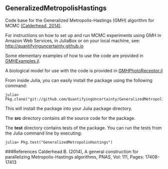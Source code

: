 ## GeneralizedMetropolisHastings
Code base for the Generalized Metropolis-Hastings (GMH) algorithm for MCMC [(Calderhead, 2014)](#refs). 

For instructions on how to set up and run MCMC experiments using GMH in Amazon Web Services, in JuliaBox or on your local machine, see: http://quantifyinguncertainty.github.io

Some elementary examples of how to use the code are provided in [GMHExamples.jl](https://github.com/QuantifyingUncertainty/GMHExamples.jl).

A biological model for use with the code is provided in [GMHPhotoReceptor.jl](https://github.com/QuantifyingUncertainty/GMHPhotoReceptor.jl)

From inside Julia, you can easily install the package using the following command:

```
julia> Pkg.clone("git://github.com/QuantifyingUncertainty/GeneralizedMetropolisHastings.jl")
```

This will install the package into your Julia package directory. 

The **src** directory contains all the source code for the package.
	
The **test** directory contains tests of the package. You can run the tests from the Julia command line by executing:

```
julia> Pkg.test("GeneralizedMetropolisHastings")
```
###<a name="refs"/>References
Calderhead B. (2014), A general construction for parallelizing Metropolis-Hastings algorithms, PNAS, Vol: 111, Pages: 17408-17413
